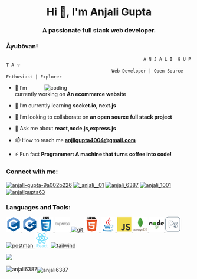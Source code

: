 <h1 align="center">Hi 👋, I'm Anjali Gupta</h1>
<h3 align="center">A passionate full stack web developer.</h3>


### Āyubōvan!
                                                        A N J A L I  G U P T A ✨
                                            Web Developer | Open Source Enthusiast | Explorer 


                      
<img align="right" alt="coding" width="400" src="https://media.tenor.com/LSDeBe2JAfoAAAAM/cat-coding.gif" > 

- 🔭 I’m currently working on **An ecommerce website**

- 🌱 I’m currently learning **socket.io, next.js**

- 👯 I’m looking to collaborate on **an open source full stack project**

- 💬 Ask me about **react,node.js,express.js**

- 📫 How to reach me **anjligupta4004@gmail.com**

- ⚡ Fun fact **Programmer: A machine that turns coffee into code!**

<h3 align="left">Connect with me:</h3>
<p align="left">
<a href="https://linkedin.com/in/anjali-gupta-9a002b226" target="blank"><img align="center" src="https://raw.githubusercontent.com/rahuldkjain/github-profile-readme-generator/master/src/images/icons/Social/linked-in-alt.svg" alt="anjali-gupta-9a002b226" height="30" width="40" /></a>
<a href="https://instagram.com/__anjali_01" target="blank"><img align="center" src="https://raw.githubusercontent.com/rahuldkjain/github-profile-readme-generator/master/src/images/icons/Social/instagram.svg" alt="_anjali__01" height="30" width="40" /></a>
<a href="https://www.codechef.com/users/anjali_6387" target="blank"><img align="center" src="https://cdn.jsdelivr.net/npm/simple-icons@3.1.0/icons/codechef.svg" alt="anjali_6387" height="30" width="40" /></a>
<a href="https://www.leetcode.com/anjali_1001" target="blank"><img align="center" src="https://raw.githubusercontent.com/rahuldkjain/github-profile-readme-generator/master/src/images/icons/Social/leet-code.svg" alt="anjali_1001" height="30" width="40" /></a>
<a href="https://auth.geeksforgeeks.org/user/anjaligupta63" target="blank"><img align="center" src="https://raw.githubusercontent.com/rahuldkjain/github-profile-readme-generator/master/src/images/icons/Social/geeks-for-geeks.svg" alt="anjaligupta63" height="30" width="40" /></a>
</p>

<h3 align="left">Languages and Tools:</h3>
<p align="left"> <a href="https://www.cprogramming.com/" target="_blank" rel="noreferrer"> <img src="https://raw.githubusercontent.com/devicons/devicon/master/icons/c/c-original.svg" alt="c" width="40" height="40"/> </a> <a href="https://www.w3schools.com/cpp/" target="_blank" rel="noreferrer"> <img src="https://raw.githubusercontent.com/devicons/devicon/master/icons/cplusplus/cplusplus-original.svg" alt="cplusplus" width="40" height="40"/> </a> <a href="https://www.w3schools.com/css/" target="_blank" rel="noreferrer"> <img src="https://raw.githubusercontent.com/devicons/devicon/master/icons/css3/css3-original-wordmark.svg" alt="css3" width="40" height="40"/> </a> <a href="https://expressjs.com" target="_blank" rel="noreferrer"> <img src="https://raw.githubusercontent.com/devicons/devicon/master/icons/express/express-original-wordmark.svg" alt="express" width="40" height="40"/> </a> <a href="https://git-scm.com/" target="_blank" rel="noreferrer"> <img src="https://www.vectorlogo.zone/logos/git-scm/git-scm-icon.svg" alt="git" width="40" height="40"/> </a> <a href="https://www.w3.org/html/" target="_blank" rel="noreferrer"> <img src="https://raw.githubusercontent.com/devicons/devicon/master/icons/html5/html5-original-wordmark.svg" alt="html5" width="40" height="40"/> </a> <a href="https://www.java.com" target="_blank" rel="noreferrer"> <img src="https://raw.githubusercontent.com/devicons/devicon/master/icons/java/java-original.svg" alt="java" width="40" height="40"/> </a> <a href="https://developer.mozilla.org/en-US/docs/Web/JavaScript" target="_blank" rel="noreferrer"> <img src="https://raw.githubusercontent.com/devicons/devicon/master/icons/javascript/javascript-original.svg" alt="javascript" width="40" height="40"/> </a> <a href="https://www.mongodb.com/" target="_blank" rel="noreferrer"> <img src="https://raw.githubusercontent.com/devicons/devicon/master/icons/mongodb/mongodb-original-wordmark.svg" alt="mongodb" width="40" height="40"/> </a> <a href="https://nodejs.org" target="_blank" rel="noreferrer"> <img src="https://raw.githubusercontent.com/devicons/devicon/master/icons/nodejs/nodejs-original-wordmark.svg" alt="nodejs" width="40" height="40"/> </a> <a href="https://www.photoshop.com/en" target="_blank" rel="noreferrer"> <img src="https://raw.githubusercontent.com/devicons/devicon/master/icons/photoshop/photoshop-line.svg" alt="photoshop" width="40" height="40"/> </a> <a href="https://postman.com" target="_blank" rel="noreferrer"> <img src="https://www.vectorlogo.zone/logos/getpostman/getpostman-icon.svg" alt="postman" width="40" height="40"/> </a> <a href="https://reactjs.org/" target="_blank" rel="noreferrer"> <img src="https://raw.githubusercontent.com/devicons/devicon/master/icons/react/react-original-wordmark.svg" alt="react" width="40" height="40"/> </a> <a href="https://tailwindcss.com/" target="_blank" rel="noreferrer"> <img src="https://www.vectorlogo.zone/logos/tailwindcss/tailwindcss-icon.svg" alt="tailwind" width="40" height="40"/> </a> </p>

<img 
   src="https://github-readme-stats.vercel.app/api?username=anjali6387&show_icons=true&theme=tokyonight" /> 
   
<p><img align="left" src="https://github-readme-stats.vercel.app/api/top-langs?username=anjali6387&show_icons=true&theme=tokyonight" alt="anjali6387" /></p>



<p><img align="center" src="https://github-readme-streak-stats.herokuapp.com/?user=anjali6387&show_icons=true&theme=tokyonight" alt="anjali6387" /></p>
